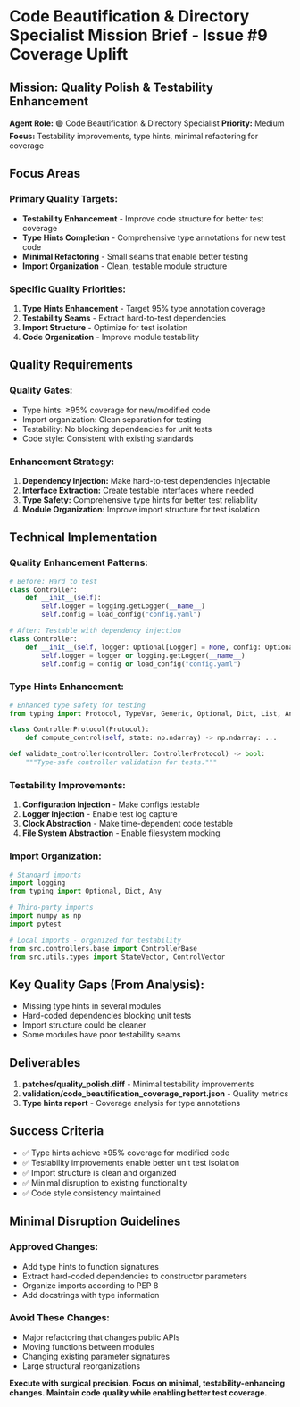 # Code Beautification & Directory Specialist Mission Brief - Issue #9 Coverage Uplift

## Mission: Quality Polish & Testability Enhancement

**Agent Role:** 🟣 Code Beautification & Directory Specialist
**Priority:** Medium
**Focus:** Testability improvements, type hints, minimal refactoring for coverage

## Focus Areas

### Primary Quality Targets:
- **Testability Enhancement** - Improve code structure for better test coverage
- **Type Hints Completion** - Comprehensive type annotations for new test code
- **Minimal Refactoring** - Small seams that enable better testing
- **Import Organization** - Clean, testable module structure

### Specific Quality Priorities:
1. **Type Hints Enhancement** - Target 95% type annotation coverage
2. **Testability Seams** - Extract hard-to-test dependencies
3. **Import Structure** - Optimize for test isolation
4. **Code Organization** - Improve module testability

## Quality Requirements

### Quality Gates:
- Type hints: ≥95% coverage for new/modified code
- Import organization: Clean separation for testing
- Testability: No blocking dependencies for unit tests
- Code style: Consistent with existing standards

### Enhancement Strategy:
1. **Dependency Injection:** Make hard-to-test dependencies injectable
2. **Interface Extraction:** Create testable interfaces where needed
3. **Type Safety:** Comprehensive type hints for better test reliability
4. **Module Organization:** Improve import structure for test isolation

## Technical Implementation

### Quality Enhancement Patterns:
```python
# Before: Hard to test
class Controller:
    def __init__(self):
        self.logger = logging.getLogger(__name__)
        self.config = load_config("config.yaml")

# After: Testable with dependency injection
class Controller:
    def __init__(self, logger: Optional[Logger] = None, config: Optional[Config] = None):
        self.logger = logger or logging.getLogger(__name__)
        self.config = config or load_config("config.yaml")
```

### Type Hints Enhancement:
```python
# Enhanced type safety for testing
from typing import Protocol, TypeVar, Generic, Optional, Dict, List, Any

class ControllerProtocol(Protocol):
    def compute_control(self, state: np.ndarray) -> np.ndarray: ...

def validate_controller(controller: ControllerProtocol) -> bool:
    """Type-safe controller validation for tests."""
```

### Testability Improvements:
1. **Configuration Injection** - Make configs testable
2. **Logger Injection** - Enable test log capture
3. **Clock Abstraction** - Make time-dependent code testable
4. **File System Abstraction** - Enable filesystem mocking

### Import Organization:
```python
# Standard imports
import logging
from typing import Optional, Dict, Any

# Third-party imports
import numpy as np
import pytest

# Local imports - organized for testability
from src.controllers.base import ControllerBase
from src.utils.types import StateVector, ControlVector
```

## Key Quality Gaps (From Analysis):
- Missing type hints in several modules
- Hard-coded dependencies blocking unit tests
- Import structure could be cleaner
- Some modules have poor testability seams

## Deliverables

1. **patches/quality_polish.diff** - Minimal testability improvements
2. **validation/code_beautification_coverage_report.json** - Quality metrics
3. **Type hints report** - Coverage analysis for type annotations

## Success Criteria

- ✅ Type hints achieve ≥95% coverage for modified code
- ✅ Testability improvements enable better unit test isolation
- ✅ Import structure is clean and organized
- ✅ Minimal disruption to existing functionality
- ✅ Code style consistency maintained

## Minimal Disruption Guidelines

### Approved Changes:
- Add type hints to function signatures
- Extract hard-coded dependencies to constructor parameters
- Organize imports according to PEP 8
- Add docstrings with type information

### Avoid These Changes:
- Major refactoring that changes public APIs
- Moving functions between modules
- Changing existing parameter signatures
- Large structural reorganizations

**Execute with surgical precision. Focus on minimal, testability-enhancing changes. Maintain code quality while enabling better test coverage.**